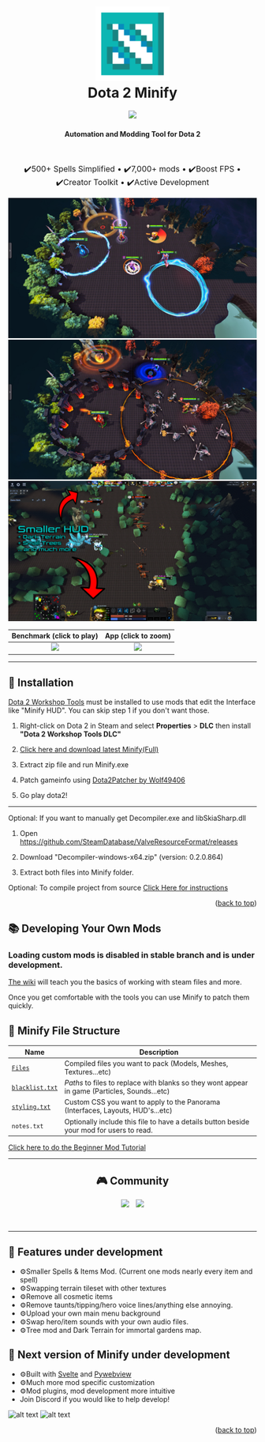 <!-- PROJECT LOGO -->
<h1 align="center">
  <a href="http://www.amitmerchant.com/electron-markdownify"><img src="bin/images/logo.png" alt="Markdownify" width="150"></a>
  <br>
  Dota 2 Minify
  <br>
</h1>

<p align="center">
  <img src="https://img.shields.io/badge/License-GPLv3-blue.svg">
</p>

<h4 align="center" style="font-weight: bold;">Automation and Modding Tool for Dota 2</h4>

<br>

<p align="center" style="font-size: 16px">
  <span>✔️500+ Spells Simplified •</span>
  <span>✔️7,000+ mods •</span>
  <span>✔️Boost FPS •</span>
  <span>✔️Creator Toolkit •</span>
  <span>✔️Active Development</span>
</p>

<p align="center">
    <img src="bin/images/screenshot-1.png">
    <img src="bin/images/screenshot-2.png">
    <img src="bin/images/screenshot-3.png">
    <!-- <img src="bin/images/gui.png"> -->
</p>

<!-- [![Benchmark](https://i.imgur.com/Lglso6f.pngg)](https://www.youtube.com/watch?v=0TuS7qbgsQQ") -->

|                               Benchmark (click to play)                               |         App (click to zoom)          |
| :-----------------------------------------------------------------------------------: | :----------------------------------: |
| [![](https://i.imgur.com/Lglso6f.pngg)](https://www.youtube.com/watch?v=0TuS7qbgsQQ") | ![](https://i.imgur.com/brFM4HX.jpg) |

<hr>

## :rocket: Installation

[Dota 2 Workshop Tools](https://developer.valvesoftware.com/wiki/Dota_2_Workshop_Tools) must be installed to use mods that edit the Interface like "Minify HUD". You can skip step 1 if you don't want those.

1. Right-click on Dota 2 in Steam and select **Properties** > **DLC** then install **"Dota 2 Workshop Tools DLC"**

2. [Click here and download latest Minify(Full)](https://github.com/robbyz512/dota2-minify/releases)

3. Extract zip file and run Minify.exe

4. Patch gameinfo using [Dota2Patcher by Wolf49406](https://github.com/Wolf49406/Dota2Patcher/releases)

5. Go play dota2!

<hr>

Optional: If you want to manually get Decompiler.exe and libSkiaSharp.dll

1. Open https://github.com/SteamDatabase/ValveResourceFormat/releases

2. Download "Decompiler-windows-x64.zip" (version: 0.2.0.864)

3. Extract both files into Minify folder.

Optional: To compile project from source [Click Here for instructions](https://github.com/robbyz512/dota2-minify/wiki/Minify#compiling-minify)

<p align="right">(<a href="#top">back to top</a>)</p>

<!-- ABOUT THE PROJECT -->

## :books: Developing Your Own Mods

### Loading custom mods is disabled in stable branch and is under development.

[The wiki](https://github.com/robbyz512/dota2-minify/wiki) will teach you the basics of working with steam files and more.

Once you get comfortable with the tools you can use Minify to patch them quickly.

## :open_file_folder: Minify File Structure

| Name                                                                                  | Description                                                                                   |
| ------------------------------------------------------------------------------------- | --------------------------------------------------------------------------------------------- |
| [`Files`](https://github.com/robbyz512/dota2-minify/wiki/Minify#files)                | Compiled files you want to pack (Models, Meshes, Textures...etc)                              |
| [`blacklist.txt`](https://github.com/robbyz512/dota2-minify/wiki/Minify#blacklisttxt) | _Paths_ to files to replace with blanks so they wont appear in game (Particles, Sounds...etc) |
| [`styling.txt`](https://github.com/robbyz512/dota2-minify/wiki/Minify#stylingtxt)     | Custom CSS you want to apply to the Panorama (Interfaces, Layouts, HUD's...etc)               |
| `notes.txt`                                                                           | Optionally include this file to have a details button beside your mod for users to read.      |

[Click here to do the Beginner Mod Tutorial](https://github.com/robbyz512/dota2-minify/wiki/Minify#create-your-first-mod-tutorial)

<hr>

<div align="center">

## :video_game: Community

<a href="https://discord.gg/2YDnqpbcKM"><img style="margin-right: 10px" src="https://img.shields.io/badge/Discord-%237289DA.svg?style=for-the-badge&logo=discord&logoColor=white"></a>
<a href="https://github.com/robbyz512/dota2-minify/wiki"><img src="https://img.shields.io/badge/Github_Wiki-%23000000.svg?style=for-the-badge"></a>

<br>

</div>

<hr>

## :wrench: Features under development

-   ⚙️Smaller Spells & Items Mod. (Current one mods nearly every item and spell)
-   ⚙️Swapping terrain tileset with other textures
-   ⚙️Remove all cosmetic items
-   ⚙️Remove taunts/tipping/hero voice lines/anything else annoying.
-   ⚙️Upload your own main menu background
-   ⚙️Swap hero/item sounds with your own audio files.
-   ⚙️Tree mod and Dark Terrain for immortal gardens map.

## 🔨 Next version of Minify under development

-   ⚙️Built with [Svelte](https://github.com/sveltejs/svelte) and [Pywebview](https://github.com/r0x0r/pywebview)
-   ⚙️Much more mod specific customization
-   ⚙️Mod plugins, mod development more intuitive
-   Join Discord if you would like to help develop!

![alt text](https://i.imgur.com/chp63hH.png)
![alt text](https://i.imgur.com/Dn4hD69.png)

<p align="right">(<a href="#top">back to top</a>)</p>
